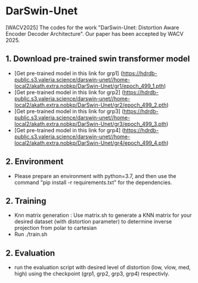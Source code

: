 # DarSwin-Unet
[WACV2025] The codes for the work "DarSwin-Unet: Distortion Aware Encoder Decoder Architecture". Our paper has been accepted by WACV 2025.

## 1. Download pre-trained swin transformer model 
* [Get pre-trained model in this link for grp1] (https://hdrdb-public.s3.valeria.science/darswin-unet//home-local2/akath.extra.nobkp/DarSwin-Unet/gr1/epoch_499_1.pth)
* [Get pre-trained model in this link for grp2] (https://hdrdb-public.s3.valeria.science/darswin-unet//home-local2/akath.extra.nobkp/DarSwin-Unet/gr2/epoch_499_2.pth)
* [Get pre-trained model in this link for grp3] (https://hdrdb-public.s3.valeria.science/darswin-unet//home-local2/akath.extra.nobkp/DarSwin-Unet/gr3/epoch_499_3.pth)
* [Get pre-trained model in this link for grp4] (https://hdrdb-public.s3.valeria.science/darswin-unet//home-local2/akath.extra.nobkp/DarSwin-Unet/gr4/epoch_499_4.pth)


## 2. Environment

- Please prepare an environment with python=3.7, and then use the command "pip install -r requirements.txt" for the dependencies.

## 2. Training

- Knn matrix generation : Use matrix.sh to generate a KNN matrix for your desired dataset (with distortion parameter) to determine inverse projection from polar to cartesian
- Run ./train.sh

## 2. Evaluation

- run the evaluation script with desired level of distortion (low, vlow, med, high) using the checkpoint (grp1, grp2, grp3, grp4) respectivly.
